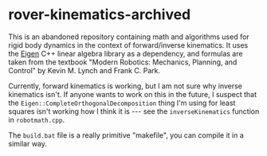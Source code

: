 # rover-kinematics-archived

This is an abandoned repository containing math and algorithms used for
rigid body dynamics in the context of forward/inverse kinematics.
It uses the [Eigen](https://eigen.tuxfamily.org/index.php?title=Main_Page) C++ linear algebra 
library as a dependency, and formulas are taken from the textbook "Modern Robotics: Mechanics, 
Planning, and Control" by Kevin M. Lynch and Frank C. Park.

Currently, forward kinematics is working, but I am not sure why inverse
kinematics isn't. If anyone wants to work on this in the future, I suspect that
the `Eigen::CompleteOrthogonalDecomposition` thing I'm using for least squares
isn't working how I think it is --- see the `inverseKinematics` function
in `robotmath.cpp`.

The `build.bat` file is a really primitive "makefile", you can compile it in a similar way.
